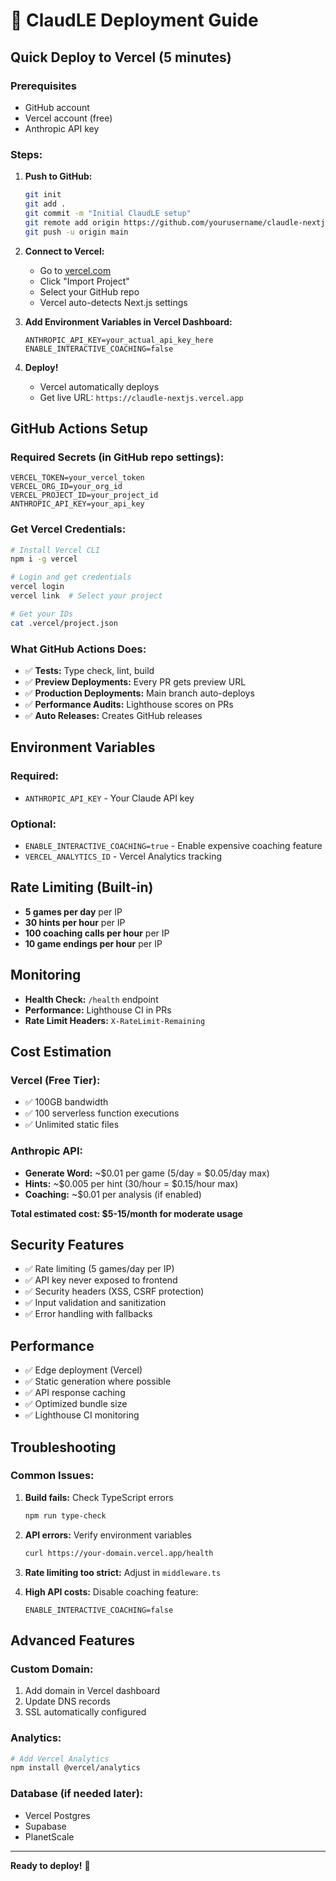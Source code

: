 # 🚀 ClaudLE Deployment Guide

## Quick Deploy to Vercel (5 minutes)

### Prerequisites
- GitHub account
- Vercel account (free)
- Anthropic API key

### Steps:

1. **Push to GitHub:**
   ```bash
   git init
   git add .
   git commit -m "Initial ClaudLE setup"
   git remote add origin https://github.com/yourusername/claudle-nextjs.git
   git push -u origin main
   ```

2. **Connect to Vercel:**
   - Go to [vercel.com](https://vercel.com)
   - Click "Import Project"
   - Select your GitHub repo
   - Vercel auto-detects Next.js settings

3. **Add Environment Variables in Vercel Dashboard:**
   ```
   ANTHROPIC_API_KEY=your_actual_api_key_here
   ENABLE_INTERACTIVE_COACHING=false
   ```

4. **Deploy!**
   - Vercel automatically deploys
   - Get live URL: `https://claudle-nextjs.vercel.app`

## GitHub Actions Setup

### Required Secrets (in GitHub repo settings):
```
VERCEL_TOKEN=your_vercel_token
VERCEL_ORG_ID=your_org_id
VERCEL_PROJECT_ID=your_project_id
ANTHROPIC_API_KEY=your_api_key
```

### Get Vercel Credentials:
```bash
# Install Vercel CLI
npm i -g vercel

# Login and get credentials
vercel login
vercel link  # Select your project

# Get your IDs
cat .vercel/project.json
```

### What GitHub Actions Does:
- ✅ **Tests:** Type check, lint, build
- ✅ **Preview Deployments:** Every PR gets preview URL
- ✅ **Production Deployments:** Main branch auto-deploys
- ✅ **Performance Audits:** Lighthouse scores on PRs
- ✅ **Auto Releases:** Creates GitHub releases

## Environment Variables

### Required:
- `ANTHROPIC_API_KEY` - Your Claude API key

### Optional:
- `ENABLE_INTERACTIVE_COACHING=true` - Enable expensive coaching feature
- `VERCEL_ANALYTICS_ID` - Vercel Analytics tracking

## Rate Limiting (Built-in)

- **5 games per day** per IP
- **30 hints per hour** per IP
- **100 coaching calls per hour** per IP
- **10 game endings per hour** per IP

## Monitoring

- **Health Check:** `/health` endpoint
- **Performance:** Lighthouse CI in PRs
- **Rate Limit Headers:** `X-RateLimit-Remaining`

## Cost Estimation

### Vercel (Free Tier):
- ✅ 100GB bandwidth
- ✅ 100 serverless function executions
- ✅ Unlimited static files

### Anthropic API:
- **Generate Word:** ~$0.01 per game (5/day = $0.05/day max)
- **Hints:** ~$0.005 per hint (30/hour = $0.15/hour max)
- **Coaching:** ~$0.01 per analysis (if enabled)

**Total estimated cost: $5-15/month for moderate usage**

## Security Features

- ✅ Rate limiting (5 games/day per IP)
- ✅ API key never exposed to frontend
- ✅ Security headers (XSS, CSRF protection)
- ✅ Input validation and sanitization
- ✅ Error handling with fallbacks

## Performance

- ✅ Edge deployment (Vercel)
- ✅ Static generation where possible
- ✅ API response caching
- ✅ Optimized bundle size
- ✅ Lighthouse CI monitoring

## Troubleshooting

### Common Issues:

1. **Build fails:** Check TypeScript errors
   ```bash
   npm run type-check
   ```

2. **API errors:** Verify environment variables
   ```bash
   curl https://your-domain.vercel.app/health
   ```

3. **Rate limiting too strict:** Adjust in `middleware.ts`

4. **High API costs:** Disable coaching feature:
   ```
   ENABLE_INTERACTIVE_COACHING=false
   ```

## Advanced Features

### Custom Domain:
1. Add domain in Vercel dashboard
2. Update DNS records
3. SSL automatically configured

### Analytics:
```bash
# Add Vercel Analytics
npm install @vercel/analytics
```

### Database (if needed later):
- Vercel Postgres
- Supabase
- PlanetScale

---

**Ready to deploy!** 🎯
